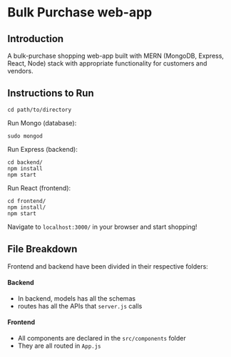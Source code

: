 # Bulk Purchase web-app

## Introduction
A bulk-purchase shopping web-app built with MERN (MongoDB, Express, React, Node) stack with appropriate functionality for customers and vendors.

## Instructions to Run

```(shell)
cd path/to/directory
```

Run Mongo (database):
```
sudo mongod
``` 

Run Express (backend):

``` 
cd backend/
npm install
npm start
```

Run React (frontend):
```
cd frontend/
npm install/
npm start
```

Navigate to `localhost:3000/` in your browser and start shopping!

## File Breakdown
Frontend and backend have been divided in their respective folders:

#### Backend
- In backend, models has all the schemas
- routes has all the APIs that `server.js` calls

#### Frontend
- All components are declared in the `src/components` folder
- They are all routed in `App.js`
